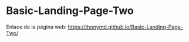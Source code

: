 # Basic-Landing-Page-Two

Enlace de la página web: https://thonymd.github.io/Basic-Landing-Page-Two/
